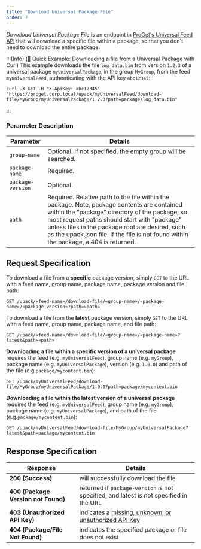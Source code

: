 ```yaml
---
title: "Download Universal Package File"
order: 7
---
```


*Download Universal Package File* is an endpoint in [ProGet's Universal Feed API](/docs/proget/api/universal-feed) that will download a specific file within a package, so that you don't need to download the entire package.

:::(Info) (🚀 Quick Example: Downloading a file from a Universal Package with Curl)
This example downloads the file `log_data.bin` from version `1.2.3` of a universal package `myUniversalPackage`, in the group `MyGroup`, from the feed `myUniversalFeed`, authenticating with the API key `abc12345`:

````
curl -X GET -H "X-ApiKey: abc12345" "https://proget.corp.local/upack/myUniversalFeed/download-file/MyGroup/myUniversalPackage/1.2.3?path=package/log_data.bin"
````
:::

### Parameter Description
| Parameter | Details |
| --- | --- |
| `group-name` | Optional. If not specified, the empty group will be searched. |
| `package-name` | Required. |
| `package-version` | Optional. |
| `path` | Required. Relative path to the file within the package. Note, package contents are contained within the "package" directory of the package, so most request paths should start with "package" unless files in the package root are desired, such as the upack.json file. If the file is not found within the package, a 404 is returned. |

## Request Specification
To download a file from a **specific** package version, simply `GET` to the URL with a feed name, group name, package name, package version and file path:

```
GET /upack/«feed-name»/download-file/«group-name»/«package-name»/«package-version»?path=«path»
```

To download a file from the **latest** package version, simply `GET` to the URL with a feed name, group name, package name, and file path:

```
GET /upack/«feed-name»/download-file/«group-name»/«package-name»?latest&path=«path»
```

**Downloading a file within a specific version of a universal package** requires the feed (e.g. `myUniversalFeed`),  group name (e.g. `myGroup`), package name (e.g. `myUniversalPackage`), version (e.g. `1.0.0`) and path of the file (e.g.`package/mycontent.bin`):

```
GET /upack/myUniversalFeed/download-file/MyGroup/myUniversalPackage/1.0.0?path=package/mycontent.bin
```

**Downloading a file within the latest version of a universal package** requires the feed (e.g. `myUniversalFeed`),  group name (e.g. `myGroup`), package name (e.g. `myUniversalPackage`), and path of the file (e.g.`package/mycontent.bin`):

```
GET /upack/myUniversalFeed/download-file/MyGroup/myUniversalPackage?latest&path=package/mycontent.bin
```

## Response Specification

| Response | Details |
| --- | --- |
| **200 (Success)** | will successfully download the file
| **400 (Package Version not Found)** | returned if `package-version` is not specified, and latest is not specified in the URL |
|  **403 (Unauthorized API Key)** | indicates a [missing, unknown, or unauthorized API Key](/docs/proget/api/universal-feed#authentication) |
| **404 (Package/File Not Found)** | indicates the specified package or file does not exist |